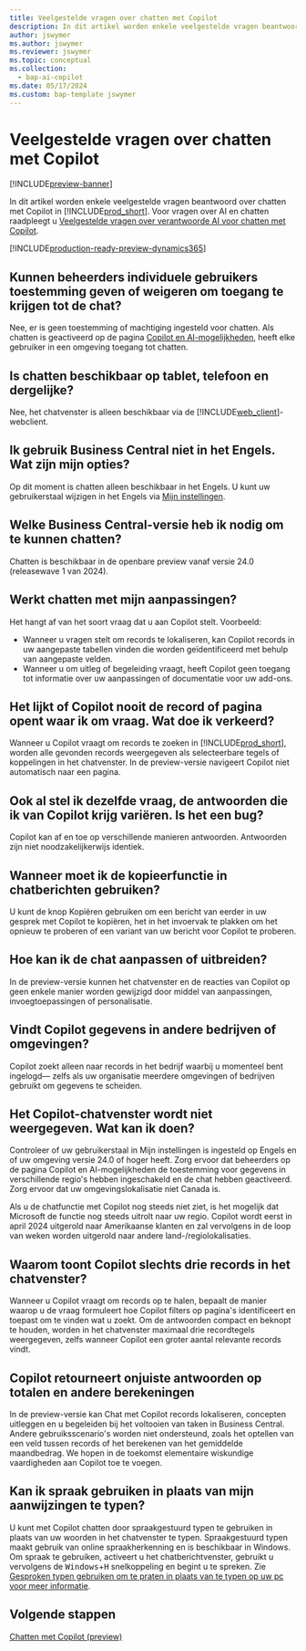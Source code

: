 ```yaml
---
title: Veelgestelde vragen over chatten met Copilot
description: In dit artikel worden enkele veelgestelde vragen beantwoord over chatten met Copilot in Business Central.
author: jswymer
ms.author: jswymer
ms.reviewer: jswymer
ms.topic: conceptual
ms.collection:
  - bap-ai-copilot
ms.date: 05/17/2024
ms.custom: bap-template jswymer
---
```

# Veelgestelde vragen over chatten met Copilot

[!INCLUDE[preview-banner](includes/preview-banner.md)]

In dit artikel worden enkele veelgestelde vragen beantwoord over chatten met Copilot in [!INCLUDE[prod_short](includes/prod_short.md)]. Voor vragen over AI en chatten raadpleegt u [Veelgestelde vragen over verantwoorde AI voor chatten met Copilot](faqs-chat-with-copilot.md).

[!INCLUDE[production-ready-preview-dynamics365](includes/production-ready-preview-dynamics365.md)]

## Kunnen beheerders individuele gebruikers toestemming geven of weigeren om toegang te krijgen tot de chat?

Nee, er is geen toestemming of machtiging ingesteld voor chatten. Als chatten is geactiveerd op de pagina [Copilot en AI-mogelijkheden](enable-ai.md), heeft elke gebruiker in een omgeving toegang tot chatten.
 
## Is chatten beschikbaar op tablet, telefoon en dergelijke?

Nee, het chatvenster is alleen beschikbaar via de [!INCLUDE[web_client](includes/web_client.md)]-webclient.

## Ik gebruik Business Central niet in het Engels. Wat zijn mijn opties?

Op dit moment is chatten alleen beschikbaar in het Engels. U kunt uw gebruikerstaal wijzigen in het Engels via [Mijn instellingen](ui-change-basic-settings.md#language).

## Welke Business Central-versie heb ik nodig om te kunnen chatten?

Chatten is beschikbaar in de openbare preview vanaf versie 24.0 (releasewave 1 van 2024).

## Werkt chatten met mijn aanpassingen?

Het hangt af van het soort vraag dat u aan Copilot stelt. Voorbeeld:

- Wanneer u vragen stelt om records te lokaliseren, kan Copilot records in uw aangepaste tabellen vinden die worden geïdentificeerd met behulp van aangepaste velden.
- Wanneer u om uitleg of begeleiding vraagt, heeft Copilot geen toegang tot informatie over uw aanpassingen of documentatie voor uw add-ons.

## Het lijkt of Copilot nooit de record of pagina opent waar ik om vraag. Wat doe ik verkeerd?

Wanneer u Copilot vraagt om records te zoeken in [!INCLUDE[prod_short](includes/prod_short.md)], worden alle gevonden records weergegeven als selecteerbare tegels of koppelingen in het chatvenster. In de preview-versie navigeert Copilot niet automatisch naar een pagina.

## Ook al stel ik dezelfde vraag, de antwoorden die ik van Copilot krijg variëren. Is het een bug?

Copilot kan af en toe op verschillende manieren antwoorden. Antwoorden zijn niet noodzakelijkerwijs identiek.

## Wanneer moet ik de kopieerfunctie in chatberichten gebruiken?

U kunt de knop Kopiëren gebruiken om een bericht van eerder in uw gesprek met Copilot te kopiëren, het in het invoervak ​​te plakken om het opnieuw te proberen of een variant van uw bericht voor Copilot te proberen.

## Hoe kan ik de chat aanpassen of uitbreiden?

In de preview-versie kunnen het chatvenster en de reacties van Copilot op geen enkele manier worden gewijzigd door middel van aanpassingen, invoegtoepassingen of personalisatie.

## Vindt Copilot gegevens in andere bedrijven of omgevingen?

Copilot zoekt alleen naar records in het bedrijf waarbij u momenteel bent ingelogd&mdash; zelfs als uw organisatie meerdere omgevingen of bedrijven gebruikt om gegevens te scheiden.

## Het Copilot-chatvenster wordt niet weergegeven. Wat kan ik doen?

Controleer of uw gebruikerstaal in Mijn instellingen is ingesteld op Engels en of uw omgeving versie 24.0 of hoger heeft. Zorg ervoor dat beheerders op de pagina Copilot en AI-mogelijkheden de toestemming voor gegevens in verschillende regio's hebben ingeschakeld en de chat hebben geactiveerd. Zorg ervoor dat uw omgevingslokalisatie niet Canada is.

Als u de chatfunctie met Copilot nog steeds niet ziet, is het mogelijk dat Microsoft de functie nog steeds uitrolt naar uw regio. Copilot wordt eerst in april 2024 uitgerold naar Amerikaanse klanten en zal vervolgens in de loop van weken worden uitgerold naar andere land-/regiolokalisaties.

## Waarom toont Copilot slechts drie records in het chatvenster?

Wanneer u Copilot vraagt ​​om records op te halen, bepaalt de manier waarop u de vraag formuleert hoe Copilot filters op pagina's identificeert en toepast om te vinden wat u zoekt. Om de antwoorden compact en beknopt te houden, worden in het chatvenster maximaal drie recordtegels weergegeven, zelfs wanneer Copilot een groter aantal relevante records vindt.

## Copilot retourneert onjuiste antwoorden op totalen en andere berekeningen

In de preview-versie kan Chat met Copilot records lokaliseren, concepten uitleggen en u begeleiden bij het voltooien van taken in Business Central. Andere gebruiksscenario's worden niet ondersteund, zoals het optellen van een veld tussen records of het berekenen van het gemiddelde maandbedrag. We hopen in de toekomst elementaire wiskundige vaardigheden aan Copilot toe te voegen.

## Kan ik spraak gebruiken in plaats van mijn aanwijzingen te typen?

U kunt met Copilot chatten door spraakgestuurd typen te gebruiken in plaats van uw woorden in het chatvenster te typen. Spraakgestuurd typen maakt gebruik van online spraakherkenning en is beschikbaar in Windows. Om spraak te gebruiken, activeert u het chatberichtvenster, gebruikt u vervolgens de  <kbd>Windows</kbd>+<kbd>H</kbd> snelkoppeling en begint u te spreken. Zie [Gesproken typen gebruiken om te praten in plaats van te typen op uw pc voor meer informatie](https://support.microsoft.com/windows/use-voice-typing-to-talk-instead-of-type-on-your-pc-fec94565-c4bd-329d-e59a-af033fa5689f).

## Volgende stappen

[Chatten met Copilot (preview)](chat-with-copilot.md)
